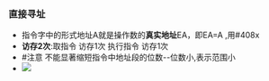 ### 直接寻址
- 指令字中的形式地址A就是操作数的**真实地址**EA，即EA=A ,用#408x 
- **访存2次**:取指令 访存1次 执行指令 访存1次
-  #注意 不能显著缩短指令中地址段的位数--位数小,表示范围小
- ![](Pasted%20image%2020220914200920.png)